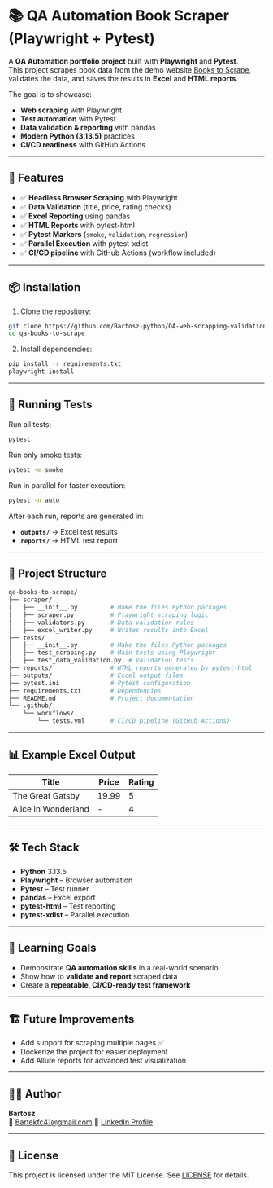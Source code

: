 # 📚 QA Automation Book Scraper (Playwright + Pytest)

A **QA Automation portfolio project** built with **Playwright** and **Pytest**.  
This project scrapes book data from the demo website [Books to Scrape](https://books.toscrape.com/), validates the data, and saves the results in **Excel** and **HTML reports**.

The goal is to showcase:
- **Web scraping** with Playwright
- **Test automation** with Pytest
- **Data validation & reporting** with pandas
- **Modern Python (3.13.5)** practices
- **CI/CD readiness** with GitHub Actions

---

## 🚀 Features

- ✅ **Headless Browser Scraping** with Playwright  
- ✅ **Data Validation** (title, price, rating checks)  
- ✅ **Excel Reporting** using pandas  
- ✅ **HTML Reports** with pytest-html  
- ✅ **Pytest Markers** (`smoke`, `validation`, `regression`)  
- ✅ **Parallel Execution** with pytest-xdist  
- ✅ **CI/CD pipeline** with GitHub Actions (workflow included)

---

## 📦 Installation

1. Clone the repository:
```bash
git clone https://github.com/Bartosz-python/QA-web-scrapping-validation-tests.git
cd qa-books-to-scrape
```

2. Install dependencies:
```bash
pip install -r requirements.txt
playwright install
```

---

## 🧪 Running Tests

Run all tests:
```bash
pytest
```

Run only smoke tests:
```bash
pytest -m smoke
```

Run in parallel for faster execution:
```bash
pytest -n auto
```

After each run, reports are generated in:
- **`outputs/`** → Excel test results  
- **`reports/`** → HTML test report  

---

## 📂 Project Structure

```bash
qa-books-to-scrape/
├── scraper/
│   ├── __init__.py         # Make the files Python packages
│   ├── scraper.py          # Playwright scraping logic
│   ├── validators.py       # Data validation rules
│   ├── excel_writer.py     # Writes results into Excel
├── tests/
│   ├── __init__.py         # Make the files Python packages
│   ├── test_scraping.py    # Main tests using Playwright
│   ├── test_data_validation.py  # Validation tests
├── reports/                # HTML reports generated by pytest-html
├── outputs/                # Excel output files
├── pytest.ini              # Pytest configuration
├── requirements.txt        # Dependencies
├── README.md               # Project documentation
└── .github/
    └── workflows/
        └── tests.yml       # CI/CD pipeline (GitHub Actions)
```

---

## 📊 Example Excel Output

| Title                  | Price | Rating |
|----------------------|-------|--------|
| The Great Gatsby     | 19.99 | 5      |
| Alice in Wonderland  | -     | 4      |

---

## 🛠 Tech Stack

- **Python** 3.13.5
- **Playwright** – Browser automation  
- **Pytest** – Test runner  
- **pandas** – Excel export  
- **pytest-html** – Test reporting  
- **pytest-xdist** – Parallel execution  

---

## 🎯 Learning Goals

- Demonstrate **QA automation skills** in a real-world scenario  
- Show how to **validate and report** scraped data  
- Create a **repeatable, CI/CD-ready test framework**  

---

## 🏗 Future Improvements

- Add support for scraping multiple pages ✅
- Dockerize the project for easier deployment   
- Add Allure reports for advanced test visualization  

---

## 🧑‍💻 Author

**Bartosz**  
📧 Bartekfc41@gmail.com 
🔗 [LinkedIn Profile](https://linkedin.com/in/bartosz-fabiańczyk-2093a92a4)

---

## 📜 License

This project is licensed under the MIT License. See [LICENSE](LICENSE) for details.
